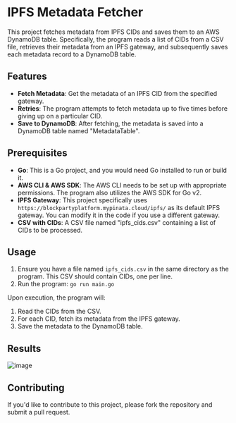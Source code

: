 # IPFS Metadata Fetcher

This project fetches metadata from IPFS CIDs and saves them to an AWS DynamoDB table. Specifically, the program reads a list of CIDs from a CSV file, retrieves their metadata from an IPFS gateway, and subsequently saves each metadata record to a DynamoDB table.

## Features

- **Fetch Metadata**: Get the metadata of an IPFS CID from the specified gateway.
- **Retries**: The program attempts to fetch metadata up to five times before giving up on a particular CID.
- **Save to DynamoDB**: After fetching, the metadata is saved into a DynamoDB table named "MetadataTable".

## Prerequisites

- **Go**: This is a Go project, and you would need Go installed to run or build it.
- **AWS CLI & AWS SDK**: The AWS CLI needs to be set up with appropriate permissions. The program also utilizes the AWS SDK for Go v2.
- **IPFS Gateway**: This project specifically uses `https://blockpartyplatform.mypinata.cloud/ipfs/` as its default IPFS gateway. You can modify it in the code if you use a different gateway.
- **CSV with CIDs**: A CSV file named "ipfs_cids.csv" containing a list of CIDs to be processed.

## Usage

1. Ensure you have a file named `ipfs_cids.csv` in the same directory as the program. This CSV should contain CIDs, one per line.
2. Run the program:
   `go run main.go`

Upon execution, the program will:

1. Read the CIDs from the CSV.
2. For each CID, fetch its metadata from the IPFS gateway.
3. Save the metadata to the DynamoDB table.


## Results
![image](https://github.com/QuincyForbes/GoScrapeIPF/assets/74159902/e4428f02-6df9-49d6-a0ff-cac3a0e87cb8)
## Contributing

If you'd like to contribute to this project, please fork the repository and submit a pull request.


